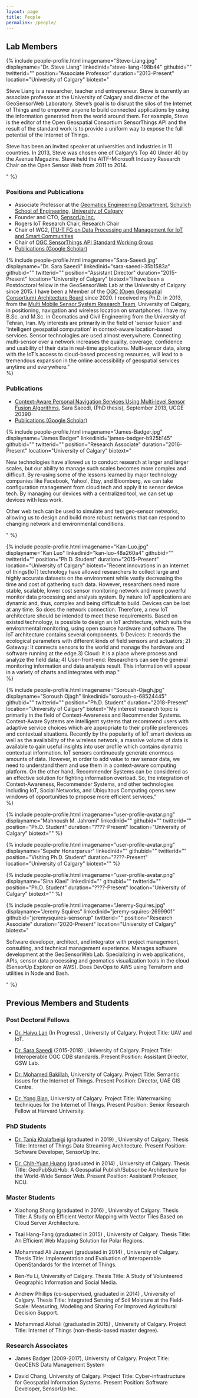 ```yaml
---
layout: page
title: People
permalink: /people/
---
```


## Lab Members

{% include people-profile.html
  imagename="Steve-Liang.jpg"
  displayname="Dr. Steve Liang"
  linkedinid="steve-liang-198b44"
  githubid=""
  twitterid=""
  position="Associate Professor"
  duration="2013-Present"
  location="University of Calgary"
  biotext="<p>Steve Liang is a researcher, teacher and entrepreneur. Steve is currently an associate professor at the University of Calgary and director of the GeoSensorWeb Laboratory. Steve’s goal is to disrupt the silos of the Internet of Things and to empower anyone to build connected applications by using the information generated from the world around them. For example, Steve is the editor of the Open Geospatial Consortium SensorThings API and the result of the standard work is to provide a uniform way to expose the full potential of the Internet of Things.</p>
  <p>Steve has been an invited speaker at universities and industries in 11 countries. In 2013, Steve was chosen one of Calgary’s Top 40 Under 40 by the Avenue Magazine. Steve held the AITF-Microsoft Industry Research Chair on the Open Sensor Web from 2011 to 2014.</p>"
%}

### Positions and Publications

- Associate Professor at the [Geomatics Engineering Department](https://schulich.ucalgary.ca/departments/geomatics-engineering), [Schulich School of Engineering](https://schulich.ucalgary.ca/), [University of Calgary](http://ucalgary.ca)
- Founder and CTO, [SensorUp Inc.](http://www.sensorup.com)
- Rogers IoT Research Chair, Research Chair
- Chair of WG2, [ITU-T FG on Data Processing and Management for IoT and Smart Communities](https://www.itu.int/en/ITU-T/focusgroups/dpm/Pages/default.aspx)
- Chair of [OGC SensorThings API Standard Working Group](http://www.opengeospatial.org/projects/groups/sweiotswg)
- [Publications (Google Scholar)](https://scholar.google.ca/citations?hl=en&user=mAkyE1sAAAAJ&view_op=list_works&authuser=1&sortby=pubdate)

{% include people-profile.html
  imagename="Sara-Saeedi.jpg"
  displayname="Dr. Sara Saeedi"
  linkedinid="sara-saeedi-35b1583a"
  githubid=""
  twitterid=""
  position="Assistant Director"
  duration="2015-Present"
  location="University of Calgary"
  biotext="I have been a Postdoctoral fellow in the GeoSensorWeb Lab at the University of Calgary since 2015. I have been a Member of the <a href='https://www.ogc.org/projects/groups/oab'>OGC (Open Geospatial Consortium) Architecture Board</a> since 2020. I received my Ph.D. in 2013, from the <a href='https://mms.geomatics.ucalgary.ca/'>Multi Mobile Sensor System Research Team</a>, University of Calgary, in positioning, navigation and wireless location on smartphones. I have my B.Sc. and M.Sc. in Geomatics and Civil Engineering from the University of Tehran, Iran. My interests are primarily in the field of 'sensor fusion' and 'intelligent geospatial computation' in context-aware location-based services. Sensor technologies are used almost everywhere. Connecting multi-sensor over a network increases the quality, coverage, confidence and usability of their data in real-time applications. Multi-sensor data, along with the IoT’s access to cloud-based processing resources, will lead to a tremendous expansion in the online accessibility of geospatial services anytime and everywhere."  
%}

### Publications

- [Context-Aware Personal Navigation Services Using Multi-level Sensor Fusion Algorithms](http://theses.ucalgary.ca/bitstream/11023/1098/2/ucalgary_2013_saeedi_sara.pdf), Sara Saeedi, (PhD thesis), September 2013, UCGE 20390
- [Publications (Google Scholar)](https://scholar.google.ca/citations?user=uVdDM94AAAAJ&hl=en)

{% include people-profile.html
  imagename="James-Badger.jpg"
  displayname="James Badger"
  linkedinid="james-badger-b925b145"
  githubid=""
  twitterid=""
  position="Research Associate"
  duration="2016-Present"
  location="University of Calgary"
  biotext="<p>New technologies have allowed us to conduct research at larger and larger scales, but our ability to manage such scales becomes more complex and difficult. By re-using some of the lessons learned by major technology companies like Facebook, Yahoo!, Etsy, and Bloomberg, we can take configuration management from cloud tech and apply it to sensor device tech. By managing our devices with a centralized tool, we can set up devices with less work.</p><p>Other web tech can be used to simulate and test geo-sensor networks, allowing us to design and build more robust networks that can respond to changing network and environmental conditions.</p>"
%}

{% include people-profile.html
  imagename="Kan-Luo.jpg"
  displayname="Kan Luo"
  linkedinid="kan-luo-48a260a4"
  githubid=""
  twitterid=""
  position="Ph.D. Student"
  duration="2015-Present"
  location="University of Calgary"
  biotext="Recent innovations in an internet of things(IoT) technology have allowed researchers to collect large and highly accurate datasets on the environment while vastly decreasing the time and cost of gathering such data. However, researchers need more stable, scalable, lower cost sensor monitoring network and more powerful monitor data processing and analysis system. By nature IoT applications are dynamic and, thus, complex and being difficult to build. Devices can be lost at any time. So does the network connection. Therefore, a new IoT architecture should be intended to meet these requirements. Based on existed technology, is possible to design an IoT architecture, which suits the environmental monitoring, using open source hardware and software. The IoT architecture contains several components. 1) Devices: It records the ecological parameters with different kinds of field sensors and actuators; 2) Gateway: It connects sensors to the world and manage the hardware and software running at the edge.3) Cloud: It is a place where process and analyze the field data; 4) User-front-end: Researchers can see the general monitoring information and data analysis result. This information will appear in a variety of charts and integrates with map."  
%}

{% include people-profile.html
  imagename="Soroush-Ojagh.jpg"
  displayname="Soroush Ojagh"
  linkedinid="soroush-o-68524445"
  githubid=""
  twitterid=""
  position="Ph.D. Student"
  duration="2018-Present"
  location="University of Calgary"
  biotext="My interest research topic is primarily in the field of Context-Awareness and Recommender Systems. Context-Aware Systems are intelligent systems that recommend users with adaptive service choices which are appropriate to their profile preferences and contextual situations. Recently by the popularity of IoT smart devices as well as the availability of the wireless network, a massive volume of data is available to gain useful insights into user profile which contains dynamic contextual information. IoT sensors continuously generate enormous amounts of data. However, in order to add value to raw sensor data, we need to understand them and use them in a context-aware computing platform. On the other hand, Recommender Systems can be considered as an effective solution for fighting information overload. So, the integration of Context-Awareness, Recommender Systems, and other technologies including IoT, Social Networks, and Ubiquitous Computing opens new windows of opportunities to propose more efficient services."  
%}

{% include people-profile.html
  imagename="user-profile-avatar.png"
  displayname="Mahnoush M. Jahromi"
  linkedinid=""
  githubid=""
  twitterid=""
  position="Ph.D. Student"
  duration="????-Present"
  location="University of Calgary"
  biotext=""
%}

{% include people-profile.html
  imagename="user-profile-avatar.png"
  displayname="Sepehr Honarparvar"
  linkedinid=""
  githubid=""
  twitterid=""
  position="Visiting Ph.D. Student"
  duration="????-Present"
  location="University of Calgary"
  biotext=""
%}

{% include people-profile.html
  imagename="user-profile-avatar.png"
  displayname="Sina Kiaei"
  linkedinid=""
  githubid=""
  twitterid=""
  position="Ph.D. Student"
  duration="????-Present"
  location="University of Calgary"
  biotext=""
%}

{% include people-profile.html
  imagename="Jeremy-Squires.jpg"
  displayname="Jeremy Squires"
  linkedinid="jeremy-squires-2699901"
  githubid="jeremysquires-sensorup"
  twitterid=""
  position="Research Associate"
  duration="2020-Present"
  location="University of Calgary"
  biotext="<p>Software developer, architect, and integrator with project management, consulting, and technical management experience. Manages software development at the GeoSensorWeb Lab. Specializing in web applications, APIs, sensor data processing and geomatics visualization tools in the cloud (SensorUp Explorer on AWS). Does DevOps to AWS using Terraform and utilities in Node and Bash.</p>"
%}

## Previous Members and Students

### Post Doctoral Fellows

- [Dr. Haiyu Lan](https://scholar.google.ca/citations?user=ykLug-oAAAAJ&hl=en) (In Progress) , University of Calgary.
Project Title: UAV and IoT.

- [Dr. Sara Saeedi](https://scholar.google.ca/citations?user=uVdDM94AAAAJ&hl=en) (2015-2018) , University of Calgary.
Project Title: Interoperable OGC CDB standards.
Present Position: Assistant Director, GSW Lab.

- [Dr. Mohamed Bakillah](https://scholar.google.ca/citations?user=25pvDTYAAAAJ&hl=th), University of Calgary.
Project Title: Semantic issues for the Internet of Things.
Present Position: Director, UAE GIS Centre.

- [Dr. Yong Bian](https://www.linkedin.com/in/yong-bian-465a0791/), University of Calgary.
Project Title: Watermarking techniques for the Internet of Things.
Present Position: Senior Research Fellow at Harvard University.

### PhD Students

- [Dr. Tania Khalafbeigi](https://www.linkedin.com/in/tania-khalafbeigi-0a49116a/?originalSubdomain=ca) (graduated in 2019) , University of Calgary.
Thesis Title: Internet of Things Data Streaming Architecture.
Present Position: Software Developer, SensorUp Inc.

- [Dr. Chih-Yuan Huang](https://scholar.google.de/citations?user=1fHqpF0AAAAJ&hl=en) (graduated in 2014) , University of Calgary.
Thesis Title: GeoPubSubHub: A Geospatial Publish/Subscribe Architecture for the World-Wide Sensor Web.
Present Position: Assistant Professor, NCU.

### Master Students

- Xiaohong Shang (graduated in 2016) , University of Calgary.
Thesis Title: A Study on Efficient Vector Mapping with Vector Tiles Based on Cloud Server Architecture.

- Tsai Hang-Fang (graduated in 2015) , University of Calgary.
Thesis Title: An Efficient Web Mapping Solution for Polar Regions.

- Mohammad Ali Jazayeri (graduated in 2014) , University of Calgary.
Thesis Title: Implementation and Evaluation of Interoperable OpenStandards for the Internet of Things.

- Ren-Yu Li, University of Calgary.
Thesis Title: A Study of Volunteered Geographic Information and Social Media.

- Andrew Phillips (co-supervised, graduated in 2014) , University of Calgary.
Thesis Title: Integrated Sensing of Soil Moisture at the Field-Scale: Measuring, Modeling and Sharing For Improved Agricultural Decision Support.

- Mohammad Alohali (graduated in 2015) , University of Calgary.
Project Title: Internet of Things (non-thesis-based master degree).

### Research Associates

- James Badger (2009-2017), University of Calgary.
Project Title: GeoCENS Data Management System

- David Chang, University of Calgary.
Project Title: Cyber-infrastructure for Geospatial Information Systems.
Present Position: Software Developer, SensorUp Inc.
